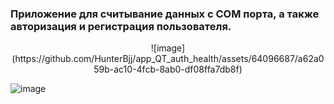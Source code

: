### Приложение для считывание данных с COM порта, а также авторизация и регистрация пользователя.
<p align="center">
![image](https://github.com/HunterBjj/app_QT_auth_health/assets/64096687/a62a059b-ac10-4fcb-8ab0-df08ffa7db8f)

![image](https://github.com/HunterBjj/app_QT_auth_health/assets/64096687/c5236243-9d55-45b2-8d59-d00c3c679bd4)
</p>

